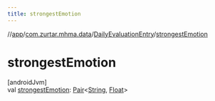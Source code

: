```yaml
---
title: strongestEmotion
---
```

//[app](../../../index.html)/[com.zurtar.mhma.data](../index.html)/[DailyEvaluationEntry](index.html)/[strongestEmotion](strongest-emotion.html)



# strongestEmotion



[androidJvm]\
val [strongestEmotion](strongest-emotion.html): [Pair](https://kotlinlang.org/api/core/kotlin-stdlib/kotlin/-pair/index.html)&lt;[String](https://kotlinlang.org/api/core/kotlin-stdlib/kotlin/-string/index.html), [Float](https://kotlinlang.org/api/core/kotlin-stdlib/kotlin/-float/index.html)&gt;



